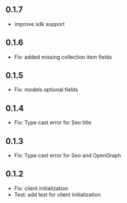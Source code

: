 ## 0.1.7

- improve sdk support

## 0.1.6

- Fix: added missing collection item fields

## 0.1.5

- Fix: models optional fields

## 0.1.4

- Fix: Type cast error for Seo title

## 0.1.3

- Fix: Type cast error for Seo and OpenGraph

## 0.1.2

- Fix: client initialization
- Test: add test for client initialization
